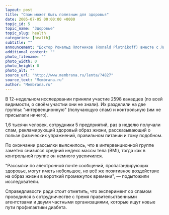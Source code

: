 ```yaml
---
layout: post
title: "Спам может быть полезным для здоровья"
date: 2005-07-05 00:00:00 +0000
topic_id: 5
topic_name: "Здоровье"
topic_slug: health
categories: [health]
subtitle: ""
announcement: "Доктор Рональд Плотников (Ronald Plotnikoff) вместе с Линдой Маккаргар (Linda J. McCargar) из канадского университета Альберты (University of Alberta) сообщили, что массовые рассылки по электронной почте могут сделать чей-то образ жизни более здоровым."
additional_content: ""
photo_filename: ""
photo_width: 0
photo_height: 0
photo_alt: ""
source_url: "http://www.membrana.ru/lenta/?4827"
source_text: "Membrana.ru"
author: "Membrana.ru"
---
```

В 12-недельном исследовании приняли участие 2598 канадцев (по всей видимости, о своём участии они не знали). Их разделили на две группы: "интервенционную" (получающую спам) и контрольную (им не присылали ничего).

1,6 тысячи человек, сотрудники 5 предприятий, раз в неделю получали спам, рекламирующий здоровый образ жизни, рассказывающий о пользе физических упражнений, правильном питании и тому подобном.

По окончании рассылки выяснилось, что в интервенционной группе заметно снизился средний индекс массы тела (BMI), тогда как в контрольной группе он немного увеличился.

"Рассылки по электронной почте сообщений, пропагандирующих здоровье, могут иметь небольшое, но всё же позитивное воздействие на образ жизни в короткий промежуток времени", — подытожили исследователи.

Справедливости ради стоит отметить, что эксперимент со спамом проводился в сотрудничестве с тремя правительственными агентствами и двумя частными организациями, которые ищут новые пути профилактики диабета.
